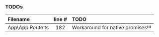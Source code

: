 ### TODOs
| Filename | line # | TODO
|:------|:------:|:------
| App\App.Route.ts | 182 | Workaround for native promises!!!